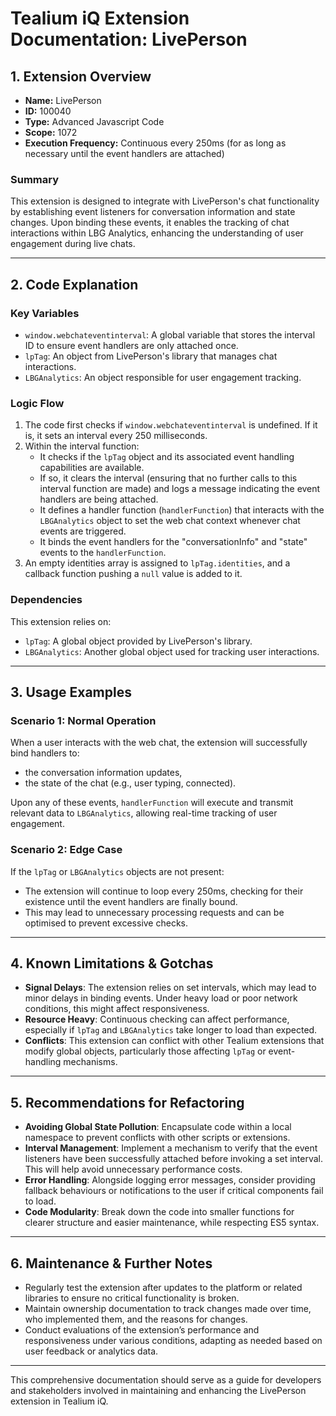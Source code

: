 # Tealium iQ Extension Documentation: LivePerson

## 1. Extension Overview

- **Name:** LivePerson
- **ID:** 100040
- **Type:** Advanced Javascript Code
- **Scope:** 1072
- **Execution Frequency:** Continuous every 250ms (for as long as necessary until the event handlers are attached)

### Summary
This extension is designed to integrate with LivePerson's chat functionality by establishing event listeners for conversation information and state changes. Upon binding these events, it enables the tracking of chat interactions within LBG Analytics, enhancing the understanding of user engagement during live chats. 

---

## 2. Code Explanation

### Key Variables
- `window.webchateventinterval`: A global variable that stores the interval ID to ensure event handlers are only attached once.
- `lpTag`: An object from LivePerson's library that manages chat interactions.
- `LBGAnalytics`: An object responsible for user engagement tracking.

### Logic Flow
1. The code first checks if `window.webchateventinterval` is undefined. If it is, it sets an interval every 250 milliseconds.
2. Within the interval function:
   - It checks if the `lpTag` object and its associated event handling capabilities are available.
   - If so, it clears the interval (ensuring that no further calls to this interval function are made) and logs a message indicating the event handlers are being attached.
   - It defines a handler function (`handlerFunction`) that interacts with the `LBGAnalytics` object to set the web chat context whenever chat events are triggered.
   - It binds the event handlers for the "conversationInfo" and "state" events to the `handlerFunction`.
3. An empty identities array is assigned to `lpTag.identities`, and a callback function pushing a `null` value is added to it.

### Dependencies
This extension relies on:
- `lpTag`: A global object provided by LivePerson's library.
- `LBGAnalytics`: Another global object used for tracking user interactions.

---

## 3. Usage Examples

### Scenario 1: Normal Operation
When a user interacts with the web chat, the extension will successfully bind handlers to:
- the conversation information updates,
- the state of the chat (e.g., user typing, connected).

Upon any of these events, `handlerFunction` will execute and transmit relevant data to `LBGAnalytics`, allowing real-time tracking of user engagement.

### Scenario 2: Edge Case
If the `lpTag` or `LBGAnalytics` objects are not present:
- The extension will continue to loop every 250ms, checking for their existence until the event handlers are finally bound.
- This may lead to unnecessary processing requests and can be optimised to prevent excessive checks.

---

## 4. Known Limitations & Gotchas

- **Signal Delays**: The extension relies on set intervals, which may lead to minor delays in binding events. Under heavy load or poor network conditions, this might affect responsiveness.
- **Resource Heavy**: Continuous checking can affect performance, especially if `lpTag` and `LBGAnalytics` take longer to load than expected.
- **Conflicts**: This extension can conflict with other Tealium extensions that modify global objects, particularly those affecting `lpTag` or event-handling mechanisms.

---

## 5. Recommendations for Refactoring

- **Avoiding Global State Pollution**: Encapsulate code within a local namespace to prevent conflicts with other scripts or extensions.
- **Interval Management**: Implement a mechanism to verify that the event listeners have been successfully attached before invoking a set interval. This will help avoid unnecessary performance costs.
- **Error Handling**: Alongside logging error messages, consider providing fallback behaviours or notifications to the user if critical components fail to load.
- **Code Modularity**: Break down the code into smaller functions for clearer structure and easier maintenance, while respecting ES5 syntax.

---

## 6. Maintenance & Further Notes

- Regularly test the extension after updates to the platform or related libraries to ensure no critical functionality is broken.
- Maintain ownership documentation to track changes made over time, who implemented them, and the reasons for changes.
- Conduct evaluations of the extension’s performance and responsiveness under various conditions, adapting as needed based on user feedback or analytics data.

---

This comprehensive documentation should serve as a guide for developers and stakeholders involved in maintaining and enhancing the LivePerson extension in Tealium iQ.